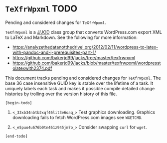 `TeXfrWpxml` TODO
==================

Pending and considered changes for `TeXfrWpxml`.

`TeXfrWpxml` is a [J/JOD](https://analyzethedatanotthedrivel.org/the-jod-page/) class group that
converts WordPress.com export XML to LaTeX and Markdown. See the following for more information:

* https://analyzethedatanotthedrivel.org/2012/02/11/wordpress-to-latex-with-pandoc-and-j-prerequisites-part-1/
* https://github.com/bakerjd99/jacks/tree/master/texfrwpxml
* https://github.com/bakerjd99/jacks/blob/master/texfrwpxml/wordpresstolatexwith2374.pdf

This document tracks pending and considered changes for `TeXfrWpxml`.
The base 36 case insensitive GUID key is stable over the lifetime of a task. It uniquely
labels each task and makes it possible compile detailed change histories
by trolling over the version history of this file.

`[begin-todo]`

1. `<_33xb34nbtb2xqf46lit3e6oaq_>` Test graphics downloading. Graphics
   downloading fails to fetch WordPress.com images see `WGETCMD`.

2. `<_e5puo4u676b0tn461z945jm7o_>` Consider swapping `curl` for `wget`.

`[end-todo]`